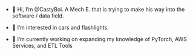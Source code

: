 - 👋 Hi, I’m @CastyBoi. A Mech E. that is trying to make his way into the software / data field.

- 👀 I’m interested in cars and flashlights. 
- 🌱 I’m currently working on expanding my knowledge of PyTorch, AWS Services, and ETL Tools

